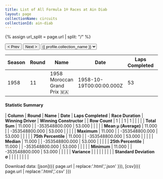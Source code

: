 ```yaml
---
title: List of All Formula 1® Races at Ain Diab
layout: page
collectionName: circuits
collectionId: ain-diab
---
```


{% assign url_split = page.url | split: "/" %}
<div id="collection-navigation">
<button onclick="selector.options[selector.selectedIndex-1].value && (window.location = selector.options[selector.selectedIndex-1].value);">&lt; Prev</button>
<button onclick="selector.options[selector.selectedIndex+1].value && (window.location = selector.options[selector.selectedIndex+1].value);">Next &gt;</button>
<select id="selector" onchange="this.options[this.selectedIndex].value && (window.location = this.options[this.selectedIndex].value);">
  {% for collectionId in site.data[page.collectionName].refs %}
    {% if collectionId == page.collectionId %}
      {% assign selected = "selected" %}
    {% else %}
      {% assign selected = "" %}
    {% endif %}
    {% assign profile = site.data[page.collectionName][collectionId].profile %}
    <option value="/f1/{{ page.collectionName }}/{{ collectionId }}/{{ url_split[4] }}" {{ selected }}>{{ profile.collection_name }}</option>
  {% endfor %}
</select>
</div>

| Season | Round | Name | Date | Laps Completed | Race Duration | Winning Driver | Winning Constructor |
|--|--|--|--|--|--|--|--|
| 1958 | 11 | 1958 Moroccan Grand Prix 🇲🇦 | 1958-10-19T00:00:00.000Z | 53 | 2:09:15.1 | [Stirling Moss 🇬🇧](/f1/drivers/moss) | Vanwall 🇬🇧 |

#### Statistic Summary

| **Column** | **Round** | **Name** | **Date** | **Laps Completed** | **Race Duration** | **Winning Driver** | **Winning Constructor** |
| **Row Count** | 1 |  | 1 | 1 |  |  |  |
| **Total Sum** | 11.000 |  | -353548800.000 | 53.000 |  |  |  |
| **Mean μ (Average)** | 11.000 |  | -353548800.000 | 53.000 |  |  |  |
| **Maximum** | 11.000 |  | -353548800.000 | 53.000 |  |  |  |
| **75th Percentile** | 11.000 |  | -353548800.000 | 53.000 |  |  |  |
| **Median** | 11.000 |  | -353548800.000 | 53.000 |  |  |  |
| **25th Percentile** | 11.000 |  | -353548800.000 | 53.000 |  |  |  |
| **Minimum** | 11.000 |  | -353548800.000 | 53.000 |  |  |  |
| **Variance** |  |  |  |  |  |  |  |
| **Standard Deviation σ** |  |  |  |  |  |  |  |

Download data: [json]({{ page.url | replace:'.html','.json' }}), [csv]({{ page.url | replace:'.html','.csv' }})
